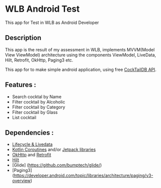 # WLB Android Test
This app for Test in WLB as Android Developer

## Description
This app is the result of my assessment in WLB, implements MVVM(Model View ViewModel) architecture using the components ViewModel, LiveData, Hilt, Retrofit, OkHttp,
 Paging3 etc. </br>

This app for to make simple android application, using free [CockTailDB API](https://www.thecocktaildb.com/api.php).

## Features :
- Search cocktal by Name
- Filter cocktail by Alcoholic
- Filter cocktail by Category
- Filter cocktail by Glass
- List cocktail

## Dependencies :
- [Lifecycle & Livedata](https://developer.android.com/jetpack/androidx/releases/lifecycle)
- [Kotlin Coroutines](https://developer.android.com/kotlin/coroutines?gclid=CjwKCAiA1aiMBhAUEiwACw25MUEdd71kMlnF4RwE8mFLwQhv5yiGyxNEAEDLCnYe8F4EBT1nA-XHkBoCzZ0QAvD_BwE&gclsrc=aw.ds) and/or [Jetpack libraries](https://developer.android.com/jetpack/androidx/explorer?gclid=CjwKCAiA1aiMBhAUEiwACw25MeijbQvV4P3G0UhY8lregDwrrukBY_pUaDrAOsDombaRZ0GE2uoJexoCoEoQAvD_BwE&gclsrc=aw.ds)
- [OkHttp](https://square.github.io/okhttp/) and [Retrofit](https://square.github.io/retrofit/)
- [Hilt](https://developer.android.com/training/dependency-injection/hilt-android)
- [Glide] (https://github.com/bumptech/glide/)
- [Paging3] (https://developer.android.com/topic/libraries/architecture/paging/v3-overview)